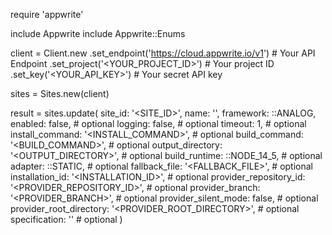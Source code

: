 require 'appwrite'

include Appwrite
include Appwrite::Enums

client = Client.new
    .set_endpoint('https://cloud.appwrite.io/v1') # Your API Endpoint
    .set_project('<YOUR_PROJECT_ID>') # Your project ID
    .set_key('<YOUR_API_KEY>') # Your secret API key

sites = Sites.new(client)

result = sites.update(
    site_id: '<SITE_ID>',
    name: '<NAME>',
    framework: ::ANALOG,
    enabled: false, # optional
    logging: false, # optional
    timeout: 1, # optional
    install_command: '<INSTALL_COMMAND>', # optional
    build_command: '<BUILD_COMMAND>', # optional
    output_directory: '<OUTPUT_DIRECTORY>', # optional
    build_runtime: ::NODE_14_5, # optional
    adapter: ::STATIC, # optional
    fallback_file: '<FALLBACK_FILE>', # optional
    installation_id: '<INSTALLATION_ID>', # optional
    provider_repository_id: '<PROVIDER_REPOSITORY_ID>', # optional
    provider_branch: '<PROVIDER_BRANCH>', # optional
    provider_silent_mode: false, # optional
    provider_root_directory: '<PROVIDER_ROOT_DIRECTORY>', # optional
    specification: '' # optional
)
